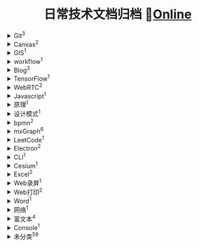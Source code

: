 <h1 align="center">日常技术文档归档 👋<a href="https://biyuqi.github.io/snippets/">Online</a></h1>
  <details>
   <summary>Git<sup>3</sup></summary>
   
   - [Git 版本控制](https://github.com/BiYuqi/snippets/issues/125)
 
   - [微博国际版](https://github.com/BiYuqi/snippets/issues/116)
 
   - [GitHub Protips: Tips tricks hacks and secrets from Lee Reilly](https://github.com/BiYuqi/snippets/issues/115)
 
 </details>
  <details>
   <summary>Canvas<sup>2</sup></summary>
   
   - [小程序web版canvas实现](https://github.com/BiYuqi/snippets/issues/144)
 
   - [canvas之橡皮筋技术](https://github.com/BiYuqi/snippets/issues/133)
 
 </details>
  <details>
   <summary>GIS<sup>1</sup></summary>
   
   - [Cesium-Examples](https://github.com/BiYuqi/snippets/issues/138)
 
 </details>
  <details>
   <summary>workflow<sup>1</sup></summary>
   
   - [基于lerna和yarn workspace的monorepo工作流](https://github.com/BiYuqi/snippets/issues/100)
 
 </details>
  <details>
   <summary>Blog<sup>3</sup></summary>
   
   - [xiaOp的博客 | 分享写代码，听音乐，看电影的心得](https://github.com/BiYuqi/snippets/issues/106)
 
   - [Overreacted - Dan Abramov](https://github.com/BiYuqi/snippets/issues/105)
 
   - [贾顺名](https://github.com/BiYuqi/snippets/issues/103)
 
 </details>
  <details>
   <summary>TensorFlow<sup>1</sup></summary>
   
   - [30天吃掉那只 TensorFlow2.0](https://github.com/BiYuqi/snippets/issues/102)
 
 </details>
  <details>
   <summary>WebRTC<sup>2</sup></summary>
   
   - [从0到1打造一个 WebRTC 应用](https://github.com/BiYuqi/snippets/issues/198)
 
   - [WebRTC 实时通信](https://github.com/BiYuqi/snippets/issues/101)
 
 </details>
  <details>
   <summary>Javascript<sup>1</sup></summary>
   
   - [一行代码将网站变灰](https://github.com/BiYuqi/snippets/issues/104)
 
 </details>
  <details>
   <summary>原理<sup>1</sup></summary>
   
   - [浏览器是如何工作的?](https://github.com/BiYuqi/snippets/issues/107)
 
 </details>
  <details>
   <summary>设计模式<sup>1</sup></summary>
   
   - [重构与设计模式](https://github.com/BiYuqi/snippets/issues/108)
 
 </details>
  <details>
   <summary>bpmn<sup>2</sup></summary>
   
   - [LinDaiDai/bpmn-chinese-document](https://github.com/BiYuqi/snippets/issues/124)
 
   - [全网最详bpmn.js教材-Color篇 - 掘金](https://github.com/BiYuqi/snippets/issues/113)
 
 </details>
  <details>
   <summary>mxGraph<sup>6</sup></summary>
   
   - [jinzhanye/mxgraph-demos](https://github.com/BiYuqi/snippets/issues/139)
 
   - [懒牛不爱梳毛-服务器-前端-mxgraph领域博主](https://github.com/BiYuqi/snippets/issues/122)
 
   - [vue mxGraph example](https://github.com/BiYuqi/snippets/issues/121)
 
   - [mxGraph 用户手册](https://github.com/BiYuqi/snippets/issues/112)
 
   - [mxGraph JavaScript example](https://github.com/BiYuqi/snippets/issues/111)
 
   - [mxGraph 入门实例教程 - 个人文章 - SegmentFault 思否](https://github.com/BiYuqi/snippets/issues/109)
 
 </details>
  <details>
   <summary>LeetCode<sup>1</sup></summary>
   
   - [LeetCode题目分类与面试问题整理](https://github.com/BiYuqi/snippets/issues/114)
 
 </details>
  <details>
   <summary>Electron<sup>2</sup></summary>
   
   - [从 VSCode 看大型 IDE 技术架构](https://github.com/BiYuqi/snippets/issues/120)
 
   - [Electron 低延迟视频流播放方案探索 - 掘金](https://github.com/BiYuqi/snippets/issues/117)
 
 </details>
  <details>
   <summary>CLI<sup>1</sup></summary>
   
   - [Commander.js 中文文档(cli必备) - 掘金](https://github.com/BiYuqi/snippets/issues/129)
 
 </details>
  <details>
   <summary>Cesium<sup>1</sup></summary>
   
   - [cesium-navigation-es6](https://github.com/BiYuqi/snippets/issues/140)
 
 </details>
  <details>
   <summary>Excel<sup>2</sup></summary>
   
   - [SheetJS js-xlsx](https://github.com/BiYuqi/snippets/issues/149)
 
   - [pikaz-18/pikaz-excel-js](https://github.com/BiYuqi/snippets/issues/142)
 
 </details>
  <details>
   <summary>Web录屏<sup>1</sup></summary>
   
   - [TimeCat](https://github.com/BiYuqi/snippets/issues/141)
 
 </details>
  <details>
   <summary>Web打印<sup>2</sup></summary>
   
   - [vue-print-nb](https://github.com/BiYuqi/snippets/issues/147)
 
   - [Print.js](https://github.com/BiYuqi/snippets/issues/146)
 
 </details>
  <details>
   <summary>Word<sup>1</sup></summary>
   
   - [Mammoth .docx to HTML converter](https://github.com/BiYuqi/snippets/issues/150)
 
 </details>
  <details>
   <summary>网络<sup>1</sup></summary>
   
   - [js-reference-line](https://github.com/BiYuqi/snippets/issues/148)
 
 </details>
  <details>
   <summary>富文本<sup>4</sup></summary>
   
   - [ueditor demo](https://github.com/BiYuqi/snippets/issues/195)
 
   - [基于 document.execCommand 实现富文本编辑器](https://github.com/BiYuqi/snippets/issues/191)
 
   - [js获取剪切板内容js控制图片粘贴_本期节目 - SegmentFault 思否](https://github.com/BiYuqi/snippets/issues/190)
 
   - [利用 javascript 实现富文本编辑器 | 百度EUX](https://github.com/BiYuqi/snippets/issues/189)
 
 </details>
  <details>
   <summary>Console<sup>1</sup></summary>
   
   - [移动开发](https://github.com/BiYuqi/snippets/issues/201)
 
 </details>
  <details>
   <summary>未分类<sup>59</sup></summary>
   
   - [Document](https://github.com/BiYuqi/snippets/issues/203)
 
   - [zc3hd/proj_Openlayers](https://github.com/BiYuqi/snippets/issues/202)
 
   - [可能是你见过最完善的微前端解决方案](https://github.com/BiYuqi/snippets/issues/200)
 
   - [JavaScript-Algorithms](https://github.com/BiYuqi/snippets/issues/199)
 
   - [git commit CHANGELOG 和版本发布的标准自动化](https://github.com/BiYuqi/snippets/issues/197)
 
   - [从 Commit 规范化到发布自定义 CHANGELOG 模版](https://github.com/BiYuqi/snippets/issues/196)
 
   - [Rembg](https://github.com/BiYuqi/snippets/issues/194)
 
   - [微信扫码登录的几秒钟里到底发生了什么](https://github.com/BiYuqi/snippets/issues/193)
 
   - [浅谈怎样系统的准备前端面试](https://github.com/BiYuqi/snippets/issues/192)
 
   - [Introduction](https://github.com/BiYuqi/snippets/issues/188)
 
   - [全栈开发从零开始](https://github.com/BiYuqi/snippets/issues/187)
 
   - [你不知道的 TypeScript 泛型万字长文建议收藏 | lucifer的网络博客](https://github.com/BiYuqi/snippets/issues/186)
 
   - [How to find the size of localStorage](https://github.com/BiYuqi/snippets/issues/185)
 
   - [Open Broadcaster Software | OBS](https://github.com/BiYuqi/snippets/issues/184)
 
   - [Open Broadcaster Software | OBS](https://github.com/BiYuqi/snippets/issues/183)
 
   - [Nginx 整合 FastDFS 实现文件服务器](https://github.com/BiYuqi/snippets/issues/182)
 
   - [Installation](https://github.com/BiYuqi/snippets/issues/181)
 
   - [nginx 这一篇就够了](https://github.com/BiYuqi/snippets/issues/180)
 
   - [kucherenko/jscpd](https://github.com/BiYuqi/snippets/issues/179)
 
   - [手把手教你搭建一个灰度发布环境](https://github.com/BiYuqi/snippets/issues/178)
 
   - [手把手教你搭建一个灰度发布环境](https://github.com/BiYuqi/snippets/issues/177)
 
   - [Wireflow - flow chart collaboration app](https://github.com/BiYuqi/snippets/issues/176)
 
   - [彭德怀临终前高喊我不吃毛泽东的药和饭](https://github.com/BiYuqi/snippets/issues/175)
 
   - [faye-websocket](https://github.com/BiYuqi/snippets/issues/174)
 
   - [不用try catch如何机智的捕获错误](https://github.com/BiYuqi/snippets/issues/173)
 
   - [哪些网站帮你打开了新世界的大门 - 知乎](https://github.com/BiYuqi/snippets/issues/172)
 
   - [哪些网站帮你打开了新世界的大门 - 知乎](https://github.com/BiYuqi/snippets/issues/171)
 
   - [JavaScript 20 年](https://github.com/BiYuqi/snippets/issues/170)
 
   - [前端面试出场率奇高的18个手写代码原来代码还可以这么写](https://github.com/BiYuqi/snippets/issues/169)
 
   - [前端面试出场率奇高的18个手写代码原来代码还可以这么写](https://github.com/BiYuqi/snippets/issues/168)
 
   - [FreeCAD/FreeCAD](https://github.com/BiYuqi/snippets/issues/167)
 
   - [算法模板](https://github.com/BiYuqi/snippets/issues/166)
 
   - [重学GIS](https://github.com/BiYuqi/snippets/issues/165)
 
   - [Three.js中文网](https://github.com/BiYuqi/snippets/issues/164)
 
   - [lindell/JsBarcode](https://github.com/BiYuqi/snippets/issues/163)
 
   - [记一次webpack4.x打包兼容ie8 的经历 - 掘金](https://github.com/BiYuqi/snippets/issues/162)
 
   - [Webpack4Babel7ES6兼容IE8 - 掘金](https://github.com/BiYuqi/snippets/issues/161)
 
   - [在前端如何玩转 Word 文档](https://github.com/BiYuqi/snippets/issues/160)
 
   - [mammoth](https://github.com/BiYuqi/snippets/issues/159)
 
   - [你不知道的 JSBridge4000 字理解跨端原理](https://github.com/BiYuqi/snippets/issues/158)
 
   - [新版编辑器 Slate.js 的设计](https://github.com/BiYuqi/snippets/issues/157)
 
   - [Luckysheet](https://github.com/BiYuqi/snippets/issues/156)
 
   - [VUE-多文件断点续传秒传分片上传 - 个人文章 - SegmentFault 思否](https://github.com/BiYuqi/snippets/issues/155)
 
   - [VUE-多文件断点续传秒传分片上传 - 个人文章 - SegmentFault 思否](https://github.com/BiYuqi/snippets/issues/154)
 
   - [终于有人把Elasticsearch原理讲透了](https://github.com/BiYuqi/snippets/issues/152)
 
   - [woai3c/vue-mergeable-table](https://github.com/BiYuqi/snippets/issues/151)
 
   - [图说数据](https://github.com/BiYuqi/snippets/issues/145)
 
   - [前端怎么才能找到项目做 - 知乎](https://github.com/BiYuqi/snippets/issues/137)
 
   - [文章目录 | 神三元的博客](https://github.com/BiYuqi/snippets/issues/136)
 
   - [ScrollMagic v2.0.7](https://github.com/BiYuqi/snippets/issues/135)
 
   - [换肤问题有没有解决方案  Issue #3054  ElemeFE/element](https://github.com/BiYuqi/snippets/issues/134)
 
   - [vuetifyjs/vuetify](https://github.com/BiYuqi/snippets/issues/132)
 
   - [class-validator](https://github.com/BiYuqi/snippets/issues/131)
 
   - [阿里巴巴盒马前端上岸总结 - 掘金](https://github.com/BiYuqi/snippets/issues/130)
 
   - [30分钟开发一款抓取网站图片资源的浏览器插件](https://github.com/BiYuqi/snippets/issues/128)
 
   - [有哪些书非常有利于年轻人未来发展 - 知乎](https://github.com/BiYuqi/snippets/issues/127)
 
   - [TensorFlow](https://github.com/BiYuqi/snippets/issues/123)
 
   - [第一章 Google Blockly教学应用手册  跟我玩Blockly](https://github.com/BiYuqi/snippets/issues/118)
 
   - [genetalks_大数据 的个人主页 - 专栏 - 掘金](https://github.com/BiYuqi/snippets/issues/110)
 
 </details>
    